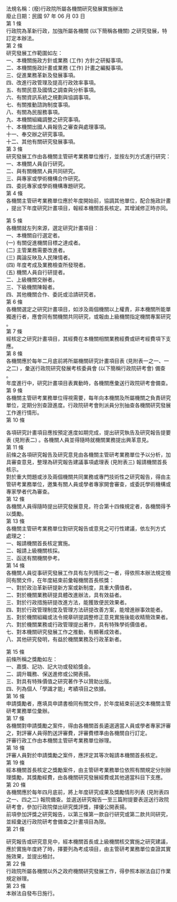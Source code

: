 法規名稱：(廢)行政院所屬各機關研究發展實施辦法  
廢止日期：民國 97 年 06 月 03 日  
第 1 條  
行政院為革新行政，加強所屬各機關 (以下簡稱各機關) 之研究發展，特  
訂定本辦法。  
第 2 條  
研究發展工作範圍如左：  
一、本機關施政方針或業務 (工作) 方針之研擬事項。  
二、本機關施政計畫或業務 (工作) 計畫之編擬事項。  
三、促進業務革新及發展事項。  
四、改進行政管理及提高行政效率事項。  
五、有關民意及國情之調查與分析事項。  
六、有關資訊系統之規劃與協調事項。  
七、有關推動諮詢制度事項。  
八、有關為民服務事項。  
九、本機關組織調整之研究事項。  
十、本機關出國人員報告之審查與處理事項。  
十一、奉交辦之研究事項。  
十二、其他有關研究發展事項。  
第 3 條  
研究發展工作由各機關主管研考業務單位推行，並按左列方式進行研究：  
一、本機關人員自行研究。  
二、與有關機關人員共同研究。  
三、與專家或學術機構合作研究。  
四、委託專家或學術機構專題研究。  
第 4 條  
各機關主管研考業務單位應於年度開始前，協調其他單位，配合施政計畫  
，提出下年度研究計畫項目，報經本機關首長核定。其增減修正時亦同。  


第 5 條  
各機關就左列來源，選定研究計畫項目：  
一、本機關自行選定者。  
(一) 有關促進機關目標之達成者。  
(二) 主管業務需要改進者。  
(三) 輿論反映及人民陳情者。  
(四) 年度考成及業務檢查所發現者。  
(五) 機關人員自行研提者。  
二、上級機關交辦者。  
三、下級機關陳報者。  
四、其他機關合作、委託或洽請研究者。  
第 6 條  
各機關選定之研究計畫項目，如涉及兩個機關以上權責，非本機關所能單  
獨進行者，應會同有關機關共同研究，或報由上級機關指定機關專案研究  
。  
第 7 條  
經核定之研究計畫項目，其經費在本機關相關業務經費或研考經費項下支  
應。  
第 8 條  
各機關應於每年二月底前將所屬機關研究計畫項目表 (見附表一之一、一  
之二) ，彙送行政院研究發展考核委員會 (以下簡稱行政院研考會) 備查  
。  
年度進行中，研究計畫項目表異動時，各機關應彙送行政院研考會備查。  
第 9 條  
各機關主管研考業務單位得視需要，每年向本機關及所屬機關之負責研究  
單位，定期分別查證進度。行政院研考會則派員分別抽查各機關研究發展  
工作進行情形。  
第 10 條  


各項研究計畫項目應按預定進度如期完成，提出研究執告及研究報告提要  
表 (見附表二) 。各機關人員並得隨時就機關業務提出興革意見。  
第 11 條  
前條之各項研究報告及研究意見由各機關主管研考業務單位予以分析，加  
具審查意見，整理為研究報告建議事項處理表 (見附表三) 報請機關首長  
核示。  
對於重大問題或涉及兩個機關共同業務或專門技術性之研究報告，得由主  
管研考業務單位，邀集有關人員或學者專家開會審查，或委託學術機構或  
專家學者代為審查。  
第 12 條  
各機關人員得隨時提出研究發展意見，符合第十四條規定者，各機關得予  
以獎勵。  
第 13 條  
各機關主管研考業務單位對研究報告或意見之可行性建議，依左列方式  
處理之：  
一、報請機關首長核定實施。  
二、報請上級機關核採。  
三、函送有關機關參考。  
第 14 條  
各機關人員從事研究發展工作具有左列情形之一者，得依照本辦法規定檢  
同有關文件，在年度結束前彙報機關首長核獎：  
一、對於政治革新研提新方案或新制度，具重大價值者。  
二、對於機關業務研提具體改進辦法，具有效益者。  
三、對於行政措施研提改進方法，能獲致便民效果者。  
四、對於行政管理制度及管理方法研提改善方案，能增進辦事效能者。  
五、對於機關組織或法令規章研提調整修正意見實施後能收精簡效果者。  
六、對於機關業務或行政管理提出著作，具有特殊學術價值者。  
七、對本機關研究發展工作之推動，有顯著成效者。  
八、其他研究發明，有益於機關業務及行政革新者。  


第 15 條  
前條所稱之獎勵如左：  
一、嘉獎、記功、記大功或發給獎金。  
二、調升職務、保送進修或公開表揚。  
三、對具有特殊價值之研究著作予以贊助出版。  
四、列為個人「學識才能」考績項目之依據。  
第 16 條  
申請獎勵者，應填具申請書檢同有關文件，於年度結束前送交本機關主管  
研考業務單位彙辦。  
第 17 條  
各機關對申請獎勵之案件，得由各機關首長遴選適當人員或學者專家評審  
之，對評審人員得酌送評審費，評審費標準由各機關自行訂定。  
評審行政工作由本機關主管研考業務單位辦理。  
第 18 條  
評審人員對於申請獎勵之案件，應評定其等次報請本機關首長核定。  
第 19 條  
經本機關首長核定之獎勵案件，由主管研考業務單位依照有關規定分別辦  
理獎勵，其獎勵經費，由各機關研究發展經費或其他適當科目下支應。  
第 20 條  
各機關應於每年四月底前，將上年度研究成果及獎勵情形列表 (見附表四  
之一、四之二) 報院備查。並選送研究報告一至三篇附提要表逕送行政院  
研考會，參加行政院傑出研究獎評獎，擇優公開表揚。  
前項參加評獎之研究報告，以第三條第一款自行研究或第二款共同研究，  
並經彙送行政院研考會備查之計畫項目為限。  
第 21 條  


研究報告或研究意見中，經本機關首長或上級機關核交實施之研究建議，  
應於實施年度終了時，擇要列為考成項目，由主管研考業務單位查證其實  
施效果，並提出檢討。  
第 22 條  
行政院所屬各機關以外之政府機關研究發展工作，得參照本辦法自訂作業  
規定辦理。  
第 23 條  
本辦法自發布日施行。  


